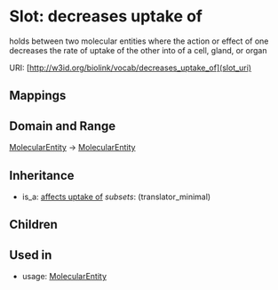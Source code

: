 # Slot: decreases uptake of


holds between two molecular entities where the action or effect of one decreases the rate of uptake of the other into of a cell, gland, or organ

URI: [http://w3id.org/biolink/vocab/decreases_uptake_of](slot_uri)
## Mappings

## Domain and Range

[MolecularEntity](MolecularEntity.md) -> [MolecularEntity](MolecularEntity.md)
## Inheritance

 *  is_a: [affects uptake of](affects_uptake_of.md) *subsets*: (translator_minimal)
## Children

## Used in

 *  usage: [MolecularEntity](MolecularEntity.md)
